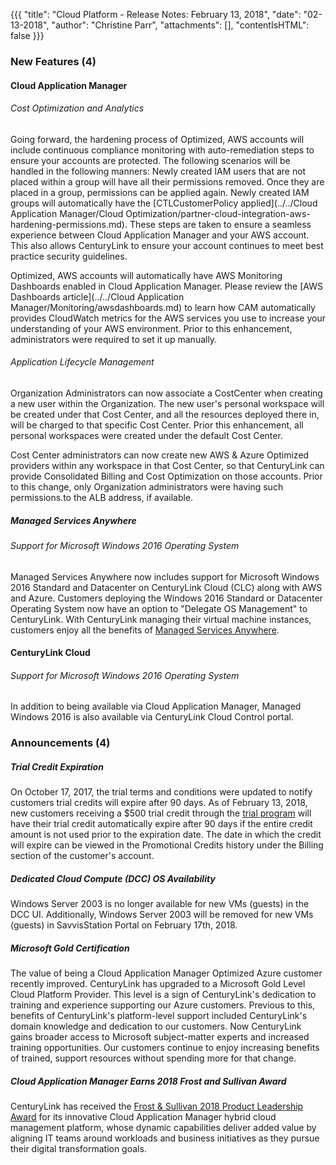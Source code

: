 {{{
"title": "Cloud Platform - Release Notes: February 13, 2018",
"date": "02-13-2018",
"author": "Christine Parr",
"attachments": [],
"contentIsHTML": false
}}}

### New Features (4)

#### Cloud Application Manager

###### Cost Optimization and Analytics

Going forward, the hardening process of Optimized, AWS accounts will include continuous compliance monitoring with auto-remediation steps to ensure your accounts are protected. The following scenarios will be handled in the following manners: Newly created IAM users that are not placed within a group will have all their permissions removed. Once they are placed in a group, permissions can be applied again. Newly created IAM groups will automatically have the [CTLCustomerPolicy applied](../../Cloud Application Manager/Cloud Optimization/partner-cloud-integration-aws-hardening-permissions.md). These steps are taken to ensure a seamless experience between Cloud Application Manager and your AWS account. This also allows CenturyLink to ensure your account continues to meet best practice security guidelines.

Optimized, AWS accounts will automatically have AWS Monitoring Dashboards enabled in Cloud Application Manager. Please review the [AWS Dashboards article](../../Cloud Application Manager/Monitoring/awsdashboards.md) to learn how CAM automatically provides CloudWatch metrics for the AWS services you use to increase your understanding of your AWS environment. Prior to this enhancement, administrators were required to set it up manually.

###### Application Lifecycle Management

Organization Administrators can now associate a CostCenter when creating a new user within the Organization. The new user's personal workspace will be created under that Cost Center, and all the resources deployed there in, will be charged to that specific Cost Center. Prior this enhancement, all personal workspaces were created under the default Cost Center.

Cost Center administrators can now create new AWS & Azure Optimized providers within any workspace in that Cost Center, so that CenturyLink can provide Consolidated Billing and Cost Optimization on those accounts. Prior to this change, only Organization administrators were having such permissions.to the ALB address, if available.


##### Managed Services Anywhere

###### Support for Microsoft Windows 2016 Operating System

Managed Services Anywhere now includes support for Microsoft Windows 2016 Standard and Datacenter on CenturyLink Cloud (CLC) along with AWS and Azure. Customers deploying the Windows 2016 Standard or Datacenter Operating System now have an option to "Delegate OS Management" to CenturyLink. With CenturyLink managing their virtual machine instances, customers enjoy all the benefits of [Managed Services Anywhere](https://www.ctl.io/legal/cloud-application-manager/service-guide/).


#### CenturyLink Cloud

###### Support for Microsoft Windows 2016 Operating System

In addition to being available via Cloud Application Manager, Managed Windows 2016 is also available via CenturyLink Cloud Control portal.


### Announcements (4)

##### Trial Credit Expiration

On October 17, 2017, the trial terms and conditions were updated to notify customers trial credits will expire after 90 days. As of February 13, 2018, new customers receiving a $500 trial credit through the [trial program](https://www.ctl.io/free-trial/) will have their trial credit automatically expire after 90 days if the entire credit amount is not used prior to the expiration date. The date in which the credit will expire can be viewed in the Promotional Credits history under the Billing section of the customer's account.


##### Dedicated Cloud Compute (DCC) OS Availability

Windows Server 2003 is no longer available for new VMs (guests) in the DCC UI. Additionally, Windows Server 2003 will be removed for new VMs (guests) in SavvisStation Portal on February 17th, 2018.

##### Microsoft Gold Certification

The value of being a Cloud Application Manager Optimized Azure customer recently improved. CenturyLink has upgraded to a Microsoft Gold Level Cloud Platform Provider. This level is a sign of CenturyLink's dedication to training and experience supporting our Azure customers. Previous to this, benefits of CenturyLink's platform-level support included CenturyLink's domain knowledge and dedication to our customers. Now CenturyLink gains broader access to Microsoft subject-matter experts and increased training opportunities. Our customers continue to enjoy increasing benefits of trained, support resources without spending more for that change.

##### Cloud Application Manager Earns 2018 Frost and Sullivan Award

CenturyLink has received the [Frost & Sullivan 2018 Product Leadership Award](http://news.centurylink.com/2018-01-23-Frost-Sullivan-recognizes-CenturyLink-as-the-product-leader-in-hybrid-cloud-management-platforms-for-its-innovative-Cloud-Application-Manager-platform) for its innovative Cloud Application Manager hybrid cloud management platform, whose dynamic capabilities deliver added value by aligning IT teams around workloads and business initiatives as they pursue their digital transformation goals.
